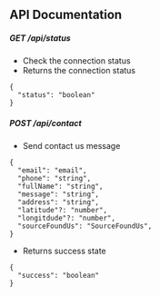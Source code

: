 ## API Documentation

##### GET /api/status
* Check the connection status
* Returns the connection status
```
{
  "status": "boolean"
}
```

##### POST /api/contact
* Send contact us message
```
{
  "email": "email",
  "phone": "string",
  "fullName": "string",
  "message": "string",
  "address": "string",
  "latitude"?: "number",
  "longitdude"?: "number",
  "sourceFoundUs": "SourceFoundUs",
}
```
* Returns success state
```
{
  "success": "boolean"
}
```
